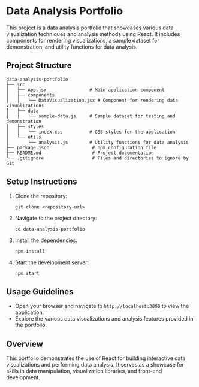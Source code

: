 # Data Analysis Portfolio

This project is a data analysis portfolio that showcases various data visualization techniques and analysis methods using React. It includes components for rendering visualizations, a sample dataset for demonstration, and utility functions for data analysis.

## Project Structure

```
data-analysis-portfolio
├── src
│   ├── App.jsx                # Main application component
│   ├── components
│   │   └── DataVisualization.jsx # Component for rendering data visualizations
│   ├── data
│   │   └── sample-data.js     # Sample dataset for testing and demonstration
│   ├── styles
│   │   └── index.css          # CSS styles for the application
│   └── utils
│       └── analysis.js        # Utility functions for data analysis
├── package.json                # npm configuration file
├── README.md                   # Project documentation
└── .gitignore                  # Files and directories to ignore by Git
```

## Setup Instructions

1. Clone the repository:
   ```
   git clone <repository-url>
   ```

2. Navigate to the project directory:
   ```
   cd data-analysis-portfolio
   ```

3. Install the dependencies:
   ```
   npm install
   ```

4. Start the development server:
   ```
   npm start
   ```

## Usage Guidelines

- Open your browser and navigate to `http://localhost:3000` to view the application.
- Explore the various data visualizations and analysis features provided in the portfolio.

## Overview

This portfolio demonstrates the use of React for building interactive data visualizations and performing data analysis. It serves as a showcase for skills in data manipulation, visualization libraries, and front-end development.